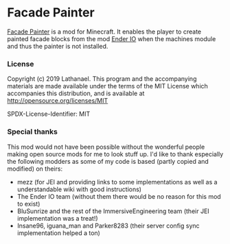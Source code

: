 # Facade Painter

[Facade Painter](https://minecraft.curseforge.com/projects/facade-painter) is a mod for Minecraft. It enables the player to create painted facade blocks from the mod [Ender IO](https://minecraft.curseforge.com/projects/ender-io) when
the machines module and thus the painter is not installed.

### License

Copyright (c) 2019 Lathanael.
This program and the accompanying materials are made available under the terms of the MIT 
License which accompanies this distribution, and is available at http://opensource.org/licenses/MIT

SPDX-License-Identifier: MIT

### Special thanks

This mod would not have been possible without the wonderful people making open source mods for me to look stuff up. I'd like to thank especially the following modders as
some of my code is based (partly copied and modified) on theirs:

* mezz (for JEI and providing links to some implementations as well as a understandable wiki with good instructions)
* The Ender IO team (without them there would be no reason for this mod to exist)
* BluSunrize and the rest of the ImmersiveEngineering team (their JEI implementation was a treat!)
* Insane96, iguana_man and Parker8283 (their server config sync implementation helped a ton)